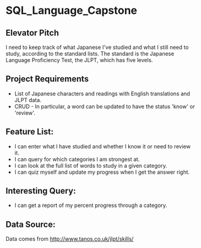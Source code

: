 SQL_Language_Capstone
=====================
## Elevator Pitch

I need to keep track of what Japanese I've studied and what I still need to study, according to the standard lists. The standard is the Japanese Language Proficiency Test, the JLPT, which has five levels. 

## Project Requirements

  * List of Japanese characters and readings with English translations and JLPT data.
  * CRUD - In particular, a word can be updated to have the status 'know' or 'review'.

## Feature List:

   * I can enter what I have studied and whether I know it or need to review it.
   * I can query for which categories I am strongest at.
   * I can look at the full list of words to study in a given category.
   * I can quiz myself and update my progress when I get the answer right.


## Interesting Query:

   * I can get a report of my percent progress through a category.

## Data Source:

Data comes from http://www.tanos.co.uk/jlpt/skills/
